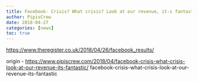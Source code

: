 ```yaml
---
title: Facebook- Crisis? What crisis? Look at our revenue, it-s fantastic
author: PipisCrew
date: 2018-04-27
categories: [news]
toc: true
---
```


https://www.theregister.co.uk/2018/04/26/facebook_results/

origin - https://www.pipiscrew.com/2018/04/facebook-crisis-what-crisis-look-at-our-revenue-its-fantastic/ facebook-crisis-what-crisis-look-at-our-revenue-its-fantastic